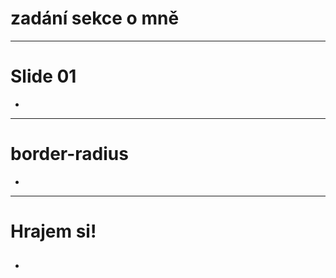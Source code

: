 <!-- .slide: data-state="c-slide-inter" -->

# zadání sekce o mně

---

# Slide 01

>>>
*

---

# border-radius

>>>
*

---

<!-- .slide: data-state="c-slide-task" -->

# Hrajem si!

##

>>>
*
